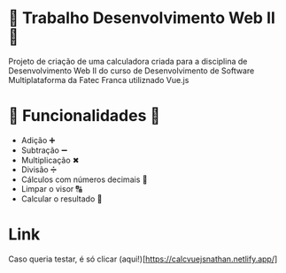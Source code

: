 # 🧮 Trabalho Desenvolvimento Web II 🧮

Projeto de criação de uma calculadora criada para a disciplina de Desenvolvimento Web II do curso de Desenvolvimento de Software Multiplataforma da Fatec Franca utiliznado Vue.js

# 🧮 Funcionalidades 🧮

- Adição ➕
- Subtração ➖
- Multiplicação ✖
- Divisão ➗
- Cálculos com números decimais 🔢
- Limpar o visor 🔠
- Calcular o resultado 🟰

# Link #

Caso queria testar, é só clicar (aqui!)[https://calcvuejsnathan.netlify.app/]
